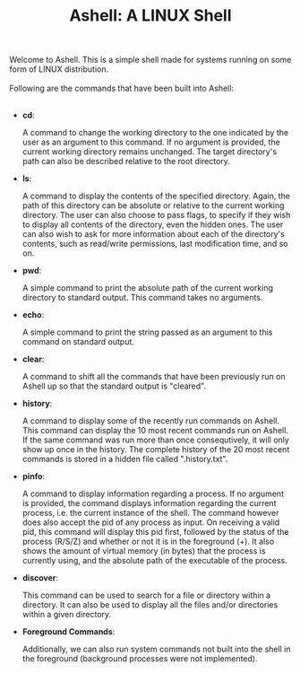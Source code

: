 <center><h1><b>Ashell: A LINUX Shell</b></h1></center>
<br>
<br>
Welcome to Ashell. This is a simple shell made for systems running on some form of LINUX distribution.
<br><br>
Following are the commands that have been built into Ashell:
<br><br>
<ul>
<li><b>cd</b>: <p>
    A command to change the working directory to the one indicated by the user as an argument to this command. If no argument is provided, the current working directory remains unchanged. The target directory's path can also be described relative to the root directory.
    </p>
</li>
<li><b>ls</b>: <p>
    A command to display the contents of the specified directory. Again, the path of this directory can be absolute or relative to the current working directory. The user can also choose to pass flags, to specify if they wish to display all contents of the directory, even the hidden ones. The user can also wish to ask for more information about each of the directory's contents, such as read/write permissions, last modification time, and so on.
    </p>
</li>
<li><b>pwd</b>: <p>
    A simple command to print the absolute path of the current working directory to standard output. This command takes no arguments.
    </p>
</li>
<li><b>echo</b>: <p>
    A simple command to print the string passed as an argument to this command on standard output.
    </p>
</li>
<li><b>clear</b>: <p>
    A command to shift all the commands that have been previously run on Ashell up so that the standard output is "cleared". 
    </p>
</li>
<li><b>history</b>: <p>
    A command to display some of the recently run commands on Ashell. This command can display the 10 most recent commands run on Ashell. If the same command was run more than once consequtively, it will only show up once in the history. The complete history of the 20 most recent commands is stored in a hidden file called ".history.txt".
    </p>
</li>
<li><b>pinfo</b>: <p>
    A command to display information regarding a process. If no argument is provided, the command displays information regarding the current process, i.e. the current instance of the shell. The command however does also accept the pid of any process as input. On receiving a valid pid, this command will display this pid first, followed by the status of the process (R/S/Z) and whether or not it is in the foreground (+). It also shows the amount of virtual memory (in bytes) that the process is currently using, and the absolute path of the executable of the process.
    </p>
</li>
<li><b>discover</b>: <p>
    This command can be used to search for a file or directory within a directory. It can also be used to display all the files and/or directories within a given directory.
    </p>
</li>
<li><b>Foreground Commands</b>: <p>
    Additionally, we can also run system commands not built into the shell in the foreground (background processes were not implemented). 
    </p>
</li>
